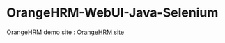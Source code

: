 # OrangeHRM-WebUI-Java-Selenium

OrangeHRM demo site : [OrangeHRM site](https://opensource-demo.orangehrmlive.com/index.php/auth/login)
